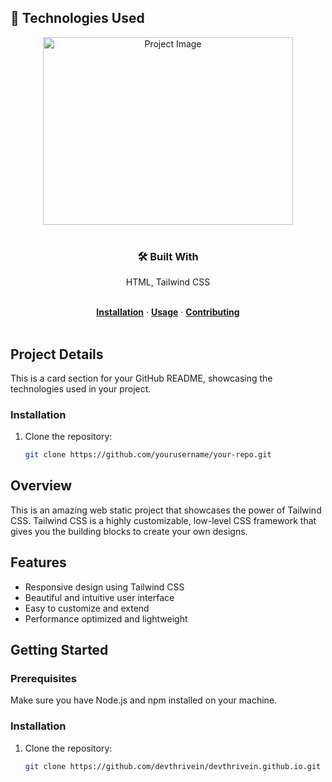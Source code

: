 <!-- Add a catchy title for your card section -->
## 🚀 Technologies Used

<!-- Use HTML to create a card-like structure within the Markdown -->

<div align="center">
  <img src="https://placekitten.com/400/300" alt="Project Image" width="400" height="300">
</div>

<br>

<div align="center">
  <h3>🛠️ Built With</h3>
  <p>HTML, Tailwind CSS</p>
</div>

<br>

<div align="center">
  <a href="#installation"><strong>Installation</strong></a>
  ·
  <a href="#usage"><strong>Usage</strong></a>
  ·
  <a href="#contributing"><strong>Contributing</strong></a>
</div>

<br>

<!-- Add more details about your project below -->

## Project Details

This is a card section for your GitHub README, showcasing the technologies used in your project.

### Installation

1. Clone the repository:

   ```bash
   git clone https://github.com/yourusername/your-repo.git

## Overview

This is an amazing web static project that showcases the power of Tailwind CSS. Tailwind CSS is a highly customizable, low-level CSS framework that gives you the building blocks to create your own designs.

## Features

- Responsive design using Tailwind CSS
- Beautiful and intuitive user interface
- Easy to customize and extend
- Performance optimized and lightweight

## Getting Started

### Prerequisites

Make sure you have Node.js and npm installed on your machine.

### Installation

1. Clone the repository:

   ```bash
   git clone https://github.com/devthrivein/devthrivein.github.io.git
